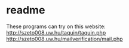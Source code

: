 # readme
These programs can try on this website:
http://szeto008.uw.hu/taquin/taquin.php
http://szeto008.uw.hu/mailverification/mail.php

